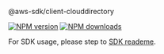 @aws-sdk/client-clouddirectory

[![NPM version](https://img.shields.io/npm/v/@aws-sdk/client-clouddirectory/preview.svg)](https://www.npmjs.com/package/@aws-sdk/client-clouddirectory)
[![NPM downloads](https://img.shields.io/npm/dm/@aws-sdk/client-clouddirectory.svg)](https://www.npmjs.com/package/@aws-sdk/client-clouddirectory)

For SDK usage, please step to [SDK reademe](https://github.com/aws/aws-sdk-js-v3).
